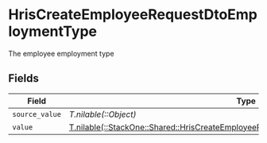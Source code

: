 # HrisCreateEmployeeRequestDtoEmploymentType

The employee employment type


## Fields

| Field                                                                                                                                                                  | Type                                                                                                                                                                   | Required                                                                                                                                                               | Description                                                                                                                                                            |
| ---------------------------------------------------------------------------------------------------------------------------------------------------------------------- | ---------------------------------------------------------------------------------------------------------------------------------------------------------------------- | ---------------------------------------------------------------------------------------------------------------------------------------------------------------------- | ---------------------------------------------------------------------------------------------------------------------------------------------------------------------- |
| `source_value`                                                                                                                                                         | *T.nilable(::Object)*                                                                                                                                                  | :heavy_minus_sign:                                                                                                                                                     | N/A                                                                                                                                                                    |
| `value`                                                                                                                                                                | [T.nilable(::StackOne::Shared::HrisCreateEmployeeRequestDtoSchemasEmploymentTypeValue)](../../models/shared/hriscreateemployeerequestdtoschemasemploymenttypevalue.md) | :heavy_minus_sign:                                                                                                                                                     | N/A                                                                                                                                                                    |